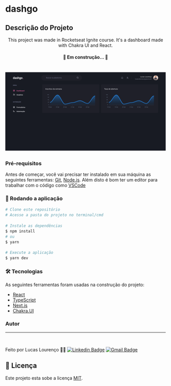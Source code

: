 # dashgo
## Descrição do Projeto
<p align="center">This project was made in Rocketseat Ignite course. It's a dashboard made with Chakra UI and React.</p>

<h4 align="center"> 
	🚧 Em construção...  🚧
</h4>

<h1 align="center">
  <img alt="Dashgo" title="#Dashgo" src="./.github/dashgo.png" />
</h1>

### Pré-requisitos
Antes de começar, você vai precisar ter instalado em sua máquina as seguintes ferramentas:
[Git](https://git-scm.com), [Node.js](https://nodejs.org/en/). 
Além disto é bom ter um editor para trabalhar com o código como [VSCode](https://code.visualstudio.com/)

### 🎲 Rodando a aplicação
```bash
# Clone este repositório
# Acesse a pasta do projeto no terminal/cmd

# Instale as dependências
$ npm install
# ou
$ yarn

# Execute a aplicação
$ yarn dev
```

### 🛠 Tecnologias
As seguintes ferramentas foram usadas na construção do projeto:

- [React](https://pt-br.reactjs.org/)
- [TypeScript](https://www.typescriptlang.org/)
- [Next.js](https://nextjs.org/)
- [Chakra.UI](https://chakra-ui.com/)

### Autor
---
<img style="border-radius: 50%;" src="https://github.com/lucas-lourencoo.png" width="100px;" alt=""/>

Feito por Lucas Lourenço 👋🏽
[![Linkedin Badge](https://img.shields.io/badge/-Lucas-blue?style=flat-square&logo=Linkedin&logoColor=white&link=https://www.linkedin.com/in/lucaslourenco2802)](https://www.linkedin.com/in/lucaslourenco2802) 
[![Gmail Badge](https://img.shields.io/badge/-lucascelestiano@gmail.com-c14438?style=flat-square&logo=Gmail&logoColor=white&link=mailto:lucascelestiano@gmail.com)](mailto:lucascelestiano@gmail.com)

## 📝 Licença
Este projeto esta sobe a licença [MIT](./LICENSE.md).
